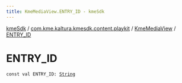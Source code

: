 ```yaml
---
title: KmeMediaView.ENTRY_ID - kmeSdk
---
```


[kmeSdk](../../index.html) / [com.kme.kaltura.kmesdk.content.playkit](../index.html) / [KmeMediaView](index.html) / [ENTRY_ID](./-e-n-t-r-y_-i-d.html)

# ENTRY_ID

`const val ENTRY_ID: `[`String`](https://kotlinlang.org/api/latest/jvm/stdlib/kotlin/-string/index.html)